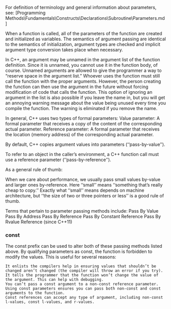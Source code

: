 For definition of terminology and general information about parameters, see:
[Programming Methods\Fundamentals\Constructs\Declarations\Subroutine\Parameters.md]

When a function is called, all of the parameters of the function are created and initialized as variables. The semantics of argument passing are identical to the semantics of initialization, argument types are checked and implicit argument type conversion takes place when necessary.


In C++, an argument may be unnamed in the argument list of the function definition. Since it is unnamed, you cannot use it in the function body, of course. Unnamed arguments are allowed to give the programmer a way to “reserve space in the argument list.” Whoever uses the function must still call the function with the proper arguments. However, the person creating the function can then use the argument in the future without forcing modification of code that calls the function. This option of ignoring an argument in the list is also possible if you leave the name in, but you will get an annoying warning message about the value being unused every time you compile the function. The warning is eliminated if you remove the name.


In general, C++ uses two types of formal parameters:
  Value parameter: A formal parameter that receives a copy of the content of the corresponding actual parameter.
  Reference parameter: A formal parameter that receives the location (memory address) of the corresponding actual parameter.


By default, C++ copies argument values into parameters (‘‘pass-by-value’’).

To refer to an object in the caller’s environment, a C++ function call must use a reference parameter (‘‘pass-by-reference’’).

As a general rule of thumb:

When we care about performance, we usually pass small values by-value and larger ones by-reference. Here ‘‘small’’ means ‘‘something that’s really cheap to copy.’’ Exactly what ‘‘small’’ means depends on machine architecture, but ‘‘the size of two or three pointers or less’’ is a good rule of thumb.

Terms that pertain to parameter passing methods include:
  Pass By Value
  Pass By Address
  Pass By Reference
  Pass By Constant Reference
  Pass By Rvalue Reference (since C++11)



### const

The const prefix can be used to alter both of these passing methods listed above.  By qualifying parameters as const, the function is forbidden to modify the values. This is useful for several reasons:

    It enlists the compilers help in ensuring values that shouldn’t be changed aren’t changed (the compiler will throw an error if you try).
    It tells the programmer that the function won’t change the value of the argument. This can help with debugging.
    You can’t pass a const argument to a non-const reference parameter. Using const parameters ensures you can pass both non-const and const arguments to the function.
    Const references can accept any type of argument, including non-const l-values, const l-values, and r-values.
